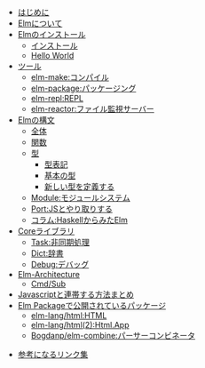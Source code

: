 
* [はじめに](README.md)
* [Elmについて](src/Elm/aboutElm.md)
* [Elmのインストール](src/install/zyunbi.md)
    * [インストール](src/install/install.md)
    * [Hello World](src/install/hello.md)
* [ツール](src/Tool/tool.md)
    * [elm-make:コンパイル](src/Tool/make.md)
    * [elm-package:パッケージング](src/Tool/elmPackage.md)
    * [elm-repl:REPL](src/Tool/repl.md)
    * [elm-reactor:ファイル監視サーバー](src/Tool/reactor.md)
* [Elmの構文](src/syntax/syntax.md)
    * [全体](src/syntax/allSyntax.md)
    * [関数](src/syntax/function.md)
    * [型](src/syntax/type/type.md)
        * [型表記](src/syntax/type/meizi.md)
        * [基本の型](src/syntax/type/primitive.md)
        * [新しい型を定義する](src/syntax/type/teigi.md)
    * [Module:モジュールシステム](src/syntax/module.md)
    * [Port:JSとやり取りする](src/syntax/port.md)
    * [コラム:HaskellからみたElm](src/syntax/fromHaskell.md)
* [Coreライブラリ](src/module/about.md)
    <!-- * [Basics](src/module/basics.md) -->
    <!-- * [List](src/module/List.md) -->
    * [Task:非同期処理](src/module/task.md)
    <!-- * [Error](src/Error/err.md) -->
    * [Dict:辞書](src/module/dict.md)
    <!-- * [Json](src/module/json.md) -->
    * [Debug:デバッグ](src/module/debug.md)
* [Elm-Architecture](src/elmArchitecture/about.md)
    * [Cmd/Sub](src/elmArchitecture/cmdSub.md)
* [Javascriptと連帯する方法まとめ](src/Javascript/javascript.md)
* [Elm Packageで公開されているパッケージ](src/sample/gaibu.md)
  <!-- * [Element/Collage](src/module/element.md) -->
  * [elm-lang/html:HTML](src/module/html.md)
  * [elm-lang/html(2):Html.App](src/module/htmlapp.md)
  <!-- * [Test](src/Test/test.md) -->
  * [Bogdanp/elm-combine:パーサーコンビネータ](src/sample/combinater.md)
<!-- * [よく見るエラー](src/etc/errors.md) -->
<!-- * [Elmの実績調査](src/etc/zisseki.md) -->
* [参考になるリンク集](src/etc/sankou.md)
<!-- * [おわりに](src/Elm/owarini.md) -->
